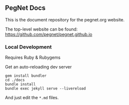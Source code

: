 ## PegNet Docs

This is the document repository for the pegnet.org website.

The top-level website can be found: https://github.com/pegnet/pegnet.github.io

### Local Development

Requires Ruby & Rubygems

Get an auto-reloading dev server
```
gem install bundler
cd ./docs
bundle install
bundle exec jekyll serve --livereload
```

And just edit the `*.md` files.
